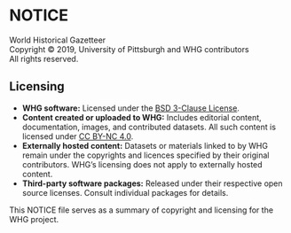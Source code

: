 # NOTICE

World Historical Gazetteer  
Copyright © 2019, University of Pittsburgh and WHG contributors  
All rights reserved.

## Licensing

- **WHG software:** Licensed under the [BSD 3-Clause License](LICENSE.md).  
- **Content created or uploaded to WHG:** Includes editorial content, documentation, images, and contributed datasets. All such content is licensed under [CC BY-NC 4.0](https://creativecommons.org/licenses/by-nc/4.0/).  
- **Externally hosted content:** Datasets or materials linked to by WHG remain under the copyrights and licences specified by their original contributors. WHG’s licensing does not apply to externally hosted content.  
- **Third-party software packages:** Released under their respective open source licenses. Consult individual packages for details.

This NOTICE file serves as a summary of copyright and licensing for the WHG project.
